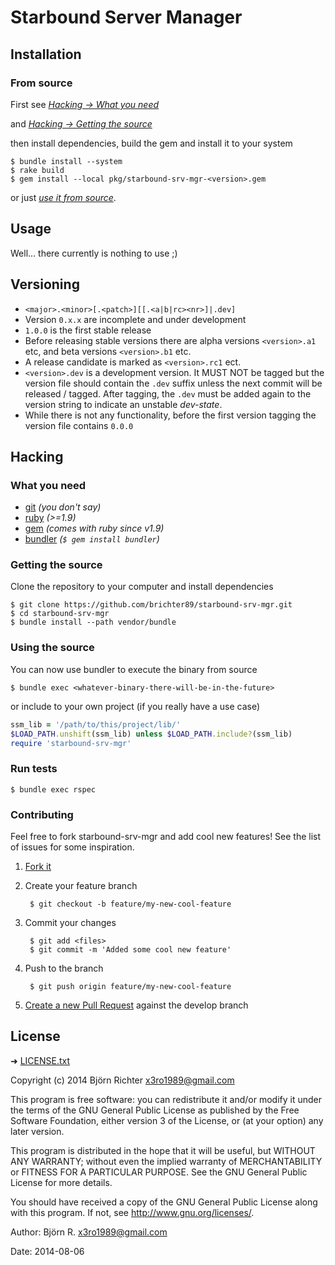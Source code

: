 Starbound Server Manager
========================

Installation
------------

### From source

First see *[Hacking -> What you need](#what-you-need)*

and *[Hacking -> Getting the source](#getting-the-source)*

then install dependencies, build the gem and install it to your system

    $ bundle install --system
    $ rake build
    $ gem install --local pkg/starbound-srv-mgr-<version>.gem

or just *[use it from source](#using-the-source)*.




Usage
-----

Well... there currently is nothing to use ;)




Versioning
----------

- `<major>.<minor>[.<patch>][[.<a|b|rc><nr>]|.dev]`
- Version `0.x.x` are incomplete and under development
- `1.0.0` is the first stable release
- Before releasing stable versions there are alpha
  versions `<version>.a1` etc, and beta versions `<version>.b1` etc.
- A release candidate is marked as `<version>.rc1` ect.
- `<version>.dev` is a development version. It MUST NOT be tagged
  but the version file should contain the `.dev` suffix unless the
  next commit will be released / tagged. After tagging, the `.dev`
  must be added again to the version string to indicate an unstable
  *dev-state*.
- While there is not any functionality, before the first version
  tagging the version file contains `0.0.0`




Hacking
-------

### What you need

- [git](http://git-scm.com/) *(you don't say)*
- [ruby](https://www.ruby-lang.org/) *(>=1.9)*
- [gem](https://rubygems.org/) *(comes with ruby since v1.9)*
- [bundler](http://bundler.io/) *(`$ gem install bundler`)*



### Getting the source

Clone the repository to your computer and install dependencies

    $ git clone https://github.com/brichter89/starbound-srv-mgr.git
    $ cd starbound-srv-mgr
    $ bundle install --path vendor/bundle



### Using the source

You can now use bundler to execute the binary from source

    $ bundle exec <whatever-binary-there-will-be-in-the-future>

or include to your own project (if you really have a use case)

````ruby
ssm_lib = '/path/to/this/project/lib/'
$LOAD_PATH.unshift(ssm_lib) unless $LOAD_PATH.include?(ssm_lib)
require 'starbound-srv-mgr'
````



### Run tests

    $ bundle exec rspec



### Contributing

Feel free to fork starbound-srv-mgr and add cool new features! See the list of issues for some inspiration.

1. [Fork it](https://github.com/brichter89/starbound-srv-mgr/fork)
2. Create your feature branch

        $ git checkout -b feature/my-new-cool-feature

3. Commit your changes

        $ git add <files>
        $ git commit -m 'Added some cool new feature'

4. Push to the branch

        $ git push origin feature/my-new-cool-feature

5. [Create a new Pull Request](https://github.com/feibeck/fussi/compare/) against the develop branch




License
-------

➜ [LICENSE.txt](LICENSE.txt)

Copyright (c) 2014 Björn Richter <x3ro1989@gmail.com>

This program is free software: you can redistribute it and/or modify
it under the terms of the GNU General Public License as published by
the Free Software Foundation, either version 3 of the License, or
(at your option) any later version.

This program is distributed in the hope that it will be useful,
but WITHOUT ANY WARRANTY; without even the implied warranty of
MERCHANTABILITY or FITNESS FOR A PARTICULAR PURPOSE.  See the
GNU General Public License for more details.

You should have received a copy of the GNU General Public License
along with this program.  If not, see <http://www.gnu.org/licenses/>.


Author: Björn R. <x3ro1989@gmail.com>

Date:   2014-08-06
